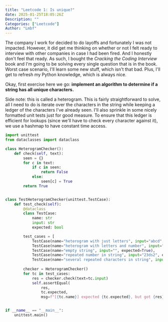 ```yaml
---
title: "Leetcode 1: Is unique?"
date: 2025-01-25T18:05:26Z
Description: ""
Categories: ["Leetcode"]
Author: "Lmbf"
---
```


The company I work for decided to do layoffs and fortunately I was not impacted. However, it did get me thinking on whether or not I felt ready to interview with other companies in case I had been fired. And I honestly don't feel that ready. As such, I bought the *Cracking the Coding Interview* book and I'm going to be solving every single question that is in the book. Worst case scenario, I'll learn some new stuff, which isn't that bad. Plus, I'll get to refresh my Python knowledge, which is always nice.

Okay, first exercise here we go: **implement an algorithm to determine if a string has all unique characters.**

Side note: this is called a heterogram. This is fairly straightforward to solve, all I need to do is iterate over the characters in the string while keeping a ledger of the characters I've already seen. I'll also sprinkle in some nicely formatted unit tests just for good measure. To ensure that this ledger is efficient for lookups (since we'll have to check every character against it), we use a hashmap to have constant time access.

```python
import unittest
from dataclasses import dataclass

class HeterogramChecker():
    def check(self, text):
        seen = {}
        for c in text:
            if c in seen:
                return False
            else:
                seen[c] = True
        return True


class TestHeterogramChecker(unittest.TestCase):
    def test_check(self):
        @dataclass
        class TestCase:
            name: str
            input: str
            expected: bool

        test_cases = [
            TestCase(name="heterogram with just letters", input="abcd", expected=True),
            TestCase(name="heterogram with letters and number", input="s4fad", expected=True),
            TestCase(name="empty string", input="", expected=True),
            TestCase(name="repeated number in string", input="23ds2", expected=False),
            TestCase(name="several repeated characters in string", input="hb 627jh=j ()", expected=False)]
        
        checker = HeterogramChecker()
        for tc in test_cases:
            res = checker.check(text=tc.input)
            self.assertEqual(
                res, 
                tc.expected, 
                msg=f"[{tc.name}] expected {tc.expected}, but got {res}")


if __name__ == "__main__":
    unittest.main()
```
